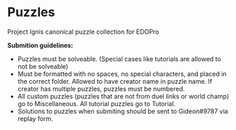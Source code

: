 # Puzzles
Project Ignis canonical puzzle collection for EDOPro

**__Submition guidelines:__**

* Puzzles must be solveable. (Special cases like tutorials are allowed to not be solveable)
* Must be formatted with no spaces, no special characters, and placed in the correct folder. Allowed to have creator name in puzzle name. If creator has multiple puzzles, puzzles must be numbered.
* All custom puzzles (puzzles that are not from duel links or world champ) go to Miscellaneous. All tutorial puzzles go to Tutorial.
* Solutions to puzzles when submiting should be sent to Gideon#9787 via replay form.
